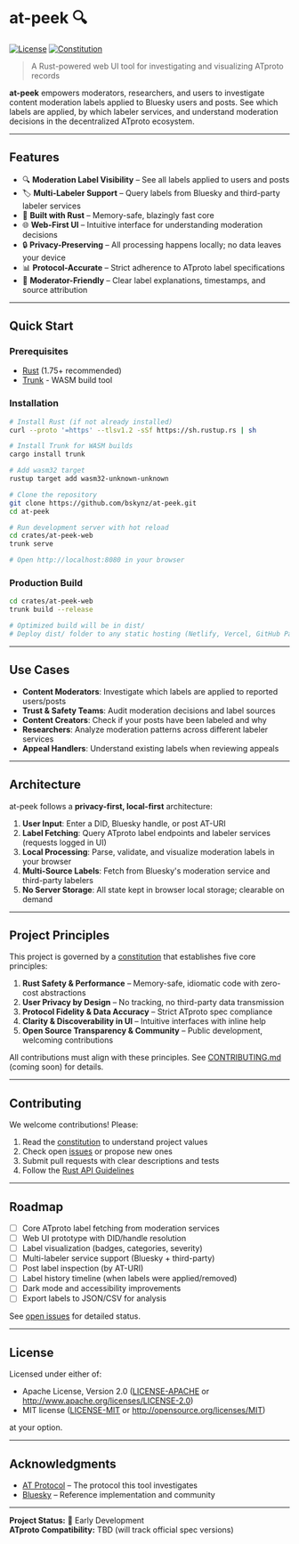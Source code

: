 # at-peek 🔍

[![License](https://img.shields.io/badge/license-MIT%2FApache--2.0-blue.svg)](LICENSE)
[![Constitution](https://img.shields.io/badge/constitution-v1.0.0-green.svg)](.specify/memory/constitution.md)

> A Rust-powered web UI tool for investigating and visualizing ATproto records

**at-peek** empowers moderators, researchers, and users to investigate content moderation labels applied to Bluesky users and posts. See which labels are applied, by which labeler services, and understand moderation decisions in the decentralized ATproto ecosystem.

---

## Features

- 🔍 **Moderation Label Visibility** – See all labels applied to users and posts
- 🏷️ **Multi-Labeler Support** – Query labels from Bluesky and third-party labeler services
- 🦀 **Built with Rust** – Memory-safe, blazingly fast core
- 🌐 **Web-First UI** – Intuitive interface for understanding moderation decisions
- 🔒 **Privacy-Preserving** – All processing happens locally; no data leaves your device
- 📊 **Protocol-Accurate** – Strict adherence to ATproto label specifications
- 🎯 **Moderator-Friendly** – Clear label explanations, timestamps, and source attribution

---

## Quick Start

### Prerequisites

- [Rust](https://rustup.rs/) (1.75+ recommended)
- [Trunk](https://trunkrs.dev/) - WASM build tool

### Installation

```bash
# Install Rust (if not already installed)
curl --proto '=https' --tlsv1.2 -sSf https://sh.rustup.rs | sh

# Install Trunk for WASM builds
cargo install trunk

# Add wasm32 target
rustup target add wasm32-unknown-unknown

# Clone the repository
git clone https://github.com/bskynz/at-peek.git
cd at-peek

# Run development server with hot reload
cd crates/at-peek-web
trunk serve

# Open http://localhost:8080 in your browser
```

### Production Build

```bash
cd crates/at-peek-web
trunk build --release

# Optimized build will be in dist/
# Deploy dist/ folder to any static hosting (Netlify, Vercel, GitHub Pages, etc.)
```

---

## Use Cases

- **Content Moderators**: Investigate which labels are applied to reported users/posts
- **Trust & Safety Teams**: Audit moderation decisions and label sources
- **Content Creators**: Check if your posts have been labeled and why
- **Researchers**: Analyze moderation patterns across different labeler services
- **Appeal Handlers**: Understand existing labels when reviewing appeals

---

## Architecture

at-peek follows a **privacy-first, local-first** architecture:

1. **User Input**: Enter a DID, Bluesky handle, or post AT-URI
2. **Label Fetching**: Query ATproto label endpoints and labeler services (requests logged in UI)
3. **Local Processing**: Parse, validate, and visualize moderation labels in your browser
4. **Multi-Source Labels**: Fetch from Bluesky's moderation service and third-party labelers
5. **No Server Storage**: All state kept in browser local storage; clearable on demand

---

## Project Principles

This project is governed by a [constitution](.specify/memory/constitution.md) that establishes five core principles:

1. **Rust Safety & Performance** – Memory-safe, idiomatic code with zero-cost abstractions
2. **User Privacy by Design** – No tracking, no third-party data transmission
3. **Protocol Fidelity & Data Accuracy** – Strict ATproto spec compliance
4. **Clarity & Discoverability in UI** – Intuitive interfaces with inline help
5. **Open Source Transparency & Community** – Public development, welcoming contributions

All contributions must align with these principles. See [CONTRIBUTING.md](CONTRIBUTING.md) (coming soon) for details.

---

## Contributing

We welcome contributions! Please:

1. Read the [constitution](.specify/memory/constitution.md) to understand project values
2. Check open [issues](https://github.com/bskynz/at-peek/issues) or propose new ones
3. Submit pull requests with clear descriptions and tests
4. Follow the [Rust API Guidelines](https://rust-lang.github.io/api-guidelines/)

---

## Roadmap

- [ ] Core ATproto label fetching from moderation services
- [ ] Web UI prototype with DID/handle resolution
- [ ] Label visualization (badges, categories, severity)
- [ ] Multi-labeler service support (Bluesky + third-party)
- [ ] Post label inspection (by AT-URI)
- [ ] Label history timeline (when labels were applied/removed)
- [ ] Dark mode and accessibility improvements
- [ ] Export labels to JSON/CSV for analysis

See [open issues](https://github.com/bskynz/at-peek/issues) for detailed status.

---

## License

Licensed under either of:

- Apache License, Version 2.0 ([LICENSE-APACHE](LICENSE-APACHE) or http://www.apache.org/licenses/LICENSE-2.0)
- MIT license ([LICENSE-MIT](LICENSE-MIT) or http://opensource.org/licenses/MIT)

at your option.

---

## Acknowledgments

- [AT Protocol](https://atproto.com/) – The protocol this tool investigates
- [Bluesky](https://blueskyweb.xyz/) – Reference implementation and community

---

**Project Status:** 🚧 Early Development  
**ATproto Compatibility:** TBD (will track official spec versions)


